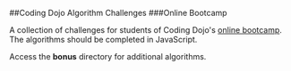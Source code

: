 ##Coding Dojo Algorithm Challenges
###Online Bootcamp

A collection of challenges for students of Coding Dojo's [online bootcamp](http://www.codingdojo.com/online-bootcamp). The algorithms should be completed in JavaScript.

Access the **bonus** directory for additional algorithms.
